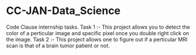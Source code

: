 # CC-JAN-Data_Science
Code Clause internship tasks.
Task 1 :- This project allows you to detect the color of a perticular image and specific pixel once you double right click on the image.
Task 2 :- This project allows one to figure out if a perticular MRI scan is that of a brain tumor patient or not. 
